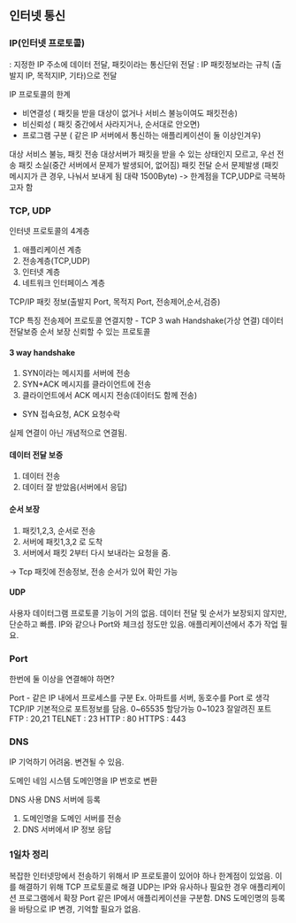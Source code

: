## 인터넷 통신

### IP(인터넷 프로토콜)
  : 지정한 IP 주소에 데이터 전달, 패킷이라는 통신단위 전달
  : IP 패킷정보라는 규칙 (출발지 IP, 목적지IP, 기타)으로 전달
 
 IP 프로토콜의 한계
  - 비연결성 ( 패킷을 받을 대상이 없거나 서비스 불능이여도 패킷전송)
  - 비신뢰성 ( 패킷 중간에서 사라지거나, 순서대로 안오면)
  - 프로그램 구분 ( 같은 IP 서버에서 통신하는 애플리케이션이 둘 이상인겨우)
  
 대상 서비스 불능, 패킷 전송
 대상서버가 패킷을 받을 수 있는 상태인지 모르고, 우선 전송
 패킷 소실(중간 서버에서 문제가 발생되어, 없어짐)
 패킷 전달 순서 문제발생
 (패킷 메시지가 큰 경우, 나눠서 보내게 됨 대략 1500Byte)
 -> 한계점을 TCP,UDP로 극복하고자 함
 
### TCP, UDP

인터넷 프로토콜의 4계층
1. 애플리케이션 계층
2. 전송계층(TCP,UDP)
3. 인터넷 계층
4. 네트워크 인터페이스 계층

TCP/IP 패킷 정보(출발지 Port, 목적지 Port, 전송제어,순서,검증)

TCP 특징
전송제어 프로토콜
연결지향 - TCP 3 wah Handshake(가상 연결)
데이터 전달보증
순서 보장
신뢰할 수 있는 프로토콜

#### 3 way handshake

1. SYN이라는 메시지를 서버에 전송
2. SYN+ACK 메시지를 클라이언트에 전송
3. 클라이언트에서 ACK 메시지 전송(데이터도 함께 전송)
* SYN 접속요청, ACK 요청수락

실제 연결이 아닌 개념적으로 연결됨.

#### 데이터 전달 보증
1. 데이터 전송
2. 데이터 잘 받았음(서버에서 응답)

#### 순서 보장
1. 패킷1,2,3, 순서로 전송
2. 서버에 패킷1,3,2 로 도착
3. 서버에서 패킷 2부터 다시 보내라는 요청을 줌.

-> Tcp 패킷에 전송정보, 전송 순서가 있어 확인 가능

#### UDP

사용자 데이터그램 프로토콜
기능이 거의 없음.
데이터 전달 및 순서가 보장되지 않지만, 단순하고 빠름.
IP와 같으나 Port와 체크섬 정도만 있음.
애플리케이션에서 추가 작업 필요.

### Port

한번에 둘 이상을 연결해야 하면?

Port - 같은 IP 내에서 프로세스를 구분
Ex. 아파트를 서버, 동호수를 Port 로 생각
TCP/IP 기본적으로 포트정보를 담음.
0~65535 할당가능
0~1023 잘알려진 포트
FTP : 20,21
TELNET : 23
HTTP : 80
HTTPS : 443

### DNS

IP 기억하기 어려움.
변견될 수 있음.

도메인 네임 시스템 
도메인명을 IP 번호로 변환

DNS 사용
DNS 서버에 등록
1. 도메인명을 도메인 서버를 전송
2. DNS 서버에서 IP 정보 응답

### 1일차 정리

복잡한 인터넷망에서 전송하기 위해서
IP 프로토콜이 있어야 하나 한계점이 있었음.
이를 해결하기 위해 TCP 프로토콜로 해결
UDP는 IP와 유사하나 필요한 경우 애플리케이션 프로그램에서 확장
Port 같은 IP에서 애플리케이션을 구분함.
DNS 도메인명의 등록을 바탕으로 IP 변경, 기억할 필요가 없음.

